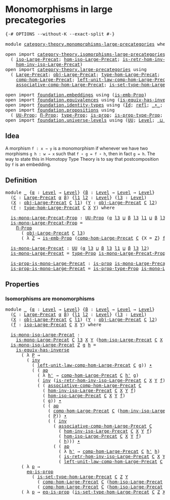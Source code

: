 # Monomorphisms in large precategories

<pre class="Agda"><a id="49" class="Symbol">{-#</a> <a id="53" class="Keyword">OPTIONS</a> <a id="61" class="Pragma">--without-K</a> <a id="73" class="Pragma">--exact-split</a> <a id="87" class="Symbol">#-}</a>

<a id="92" class="Keyword">module</a> <a id="99" href="category-theory.monomorphisms-large-precategories.html" class="Module">category-theory.monomorphisms-large-precategories</a> <a id="149" class="Keyword">where</a>

<a id="156" class="Keyword">open</a> <a id="161" class="Keyword">import</a> <a id="168" href="category-theory.isomorphisms-large-precategories.html" class="Module">category-theory.isomorphisms-large-precategories</a> <a id="217" class="Keyword">using</a>
  <a id="225" class="Symbol">(</a> <a id="227" href="category-theory.isomorphisms-large-precategories.html#1875" class="Function">iso-Large-Precat</a><a id="243" class="Symbol">;</a> <a id="245" href="category-theory.isomorphisms-large-precategories.html#2021" class="Function">hom-iso-Large-Precat</a><a id="265" class="Symbol">;</a> <a id="267" href="category-theory.isomorphisms-large-precategories.html#2658" class="Function">is-retr-hom-inv-iso-Large-Precat</a><a id="299" class="Symbol">;</a>
    <a id="305" href="category-theory.isomorphisms-large-precategories.html#2276" class="Function">hom-inv-iso-Large-Precat</a><a id="329" class="Symbol">)</a>
<a id="331" class="Keyword">open</a> <a id="336" class="Keyword">import</a> <a id="343" href="category-theory.large-precategories.html" class="Module">category-theory.large-precategories</a> <a id="379" class="Keyword">using</a>
  <a id="387" class="Symbol">(</a> <a id="389" href="category-theory.large-precategories.html#654" class="Record">Large-Precat</a><a id="401" class="Symbol">;</a> <a id="403" href="category-theory.large-precategories.html#772" class="Field">obj-Large-Precat</a><a id="419" class="Symbol">;</a> <a id="421" href="category-theory.large-precategories.html#2369" class="Function">type-hom-Large-Precat</a><a id="442" class="Symbol">;</a>
    <a id="448" href="category-theory.large-precategories.html#938" class="Field">comp-hom-Large-Precat</a><a id="469" class="Symbol">;</a> <a id="471" href="category-theory.large-precategories.html#1736" class="Field">left-unit-law-comp-hom-Large-Precat</a><a id="506" class="Symbol">;</a>
    <a id="512" href="category-theory.large-precategories.html#1294" class="Field">associative-comp-hom-Large-Precat</a><a id="545" class="Symbol">;</a> <a id="547" href="category-theory.large-precategories.html#2469" class="Function">is-set-type-hom-Large-Precat</a><a id="575" class="Symbol">)</a>

<a id="578" class="Keyword">open</a> <a id="583" class="Keyword">import</a> <a id="590" href="foundation.embeddings.html" class="Module">foundation.embeddings</a> <a id="612" class="Keyword">using</a> <a id="618" class="Symbol">(</a><a id="619" href="foundation.embeddings.html#1916" class="Function">is-emb-Prop</a><a id="630" class="Symbol">)</a>
<a id="632" class="Keyword">open</a> <a id="637" class="Keyword">import</a> <a id="644" href="foundation.equivalences.html" class="Module">foundation.equivalences</a> <a id="668" class="Keyword">using</a> <a id="674" class="Symbol">(</a><a id="675" href="foundation-core.equivalences.html#2999" class="Function">is-equiv-has-inverse</a><a id="695" class="Symbol">)</a>
<a id="697" class="Keyword">open</a> <a id="702" class="Keyword">import</a> <a id="709" href="foundation.identity-types.html" class="Module">foundation.identity-types</a> <a id="735" class="Keyword">using</a> <a id="741" class="Symbol">(</a><a id="742" href="foundation-core.identity-types.html#641" class="Datatype">Id</a><a id="744" class="Symbol">;</a> <a id="746" href="foundation-core.identity-types.html#694" class="InductiveConstructor">refl</a><a id="750" class="Symbol">;</a> <a id="752" href="foundation-core.identity-types.html#1239" class="Function Operator">_∙_</a><a id="755" class="Symbol">;</a> <a id="757" href="foundation-core.identity-types.html#2853" class="Function">ap</a><a id="759" class="Symbol">;</a> <a id="761" href="foundation-core.identity-types.html#1552" class="Function">inv</a><a id="764" class="Symbol">)</a>
<a id="766" class="Keyword">open</a> <a id="771" class="Keyword">import</a> <a id="778" href="foundation.propositions.html" class="Module">foundation.propositions</a> <a id="802" class="Keyword">using</a>
  <a id="810" class="Symbol">(</a> <a id="812" href="foundation-core.propositions.html#1380" class="Function">UU-Prop</a><a id="819" class="Symbol">;</a> <a id="821" href="foundation-core.propositions.html#6683" class="Function">Π-Prop</a><a id="827" class="Symbol">;</a> <a id="829" href="foundation-core.propositions.html#1482" class="Function">type-Prop</a><a id="838" class="Symbol">;</a> <a id="840" href="foundation-core.propositions.html#1295" class="Function">is-prop</a><a id="847" class="Symbol">;</a> <a id="849" href="foundation-core.propositions.html#1549" class="Function">is-prop-type-Prop</a><a id="866" class="Symbol">;</a> <a id="868" href="foundation-core.propositions.html#2707" class="Function">eq-is-prop</a><a id="878" class="Symbol">)</a>
<a id="880" class="Keyword">open</a> <a id="885" class="Keyword">import</a> <a id="892" href="foundation.universe-levels.html" class="Module">foundation.universe-levels</a> <a id="919" class="Keyword">using</a> <a id="925" class="Symbol">(</a><a id="926" href="foundation-core.universe-levels.html#222" class="Primitive">UU</a><a id="928" class="Symbol">;</a> <a id="930" href="Agda.Primitive.html#597" class="Postulate">Level</a><a id="935" class="Symbol">;</a> <a id="937" href="Agda.Primitive.html#810" class="Primitive Operator">_⊔_</a><a id="940" class="Symbol">)</a>
</pre>
## Idea

A morphism `f : x → y` is a monomorphism if whenever we have two morphisms `g h : w → x` such that `f ∘ g = f ∘ h`, then in fact `g = h`. The way to state this in Homotopy Type Theory is to say that postcomposition by `f` is an embedding.

## Definition

<pre class="Agda"><a id="1219" class="Keyword">module</a> <a id="1226" href="category-theory.monomorphisms-large-precategories.html#1226" class="Module">_</a> <a id="1228" class="Symbol">{</a><a id="1229" href="category-theory.monomorphisms-large-precategories.html#1229" class="Bound">α</a> <a id="1231" class="Symbol">:</a> <a id="1233" href="Agda.Primitive.html#597" class="Postulate">Level</a> <a id="1239" class="Symbol">→</a> <a id="1241" href="Agda.Primitive.html#597" class="Postulate">Level</a><a id="1246" class="Symbol">}</a> <a id="1248" class="Symbol">{</a><a id="1249" href="category-theory.monomorphisms-large-precategories.html#1249" class="Bound">β</a> <a id="1251" class="Symbol">:</a> <a id="1253" href="Agda.Primitive.html#597" class="Postulate">Level</a> <a id="1259" class="Symbol">→</a> <a id="1261" href="Agda.Primitive.html#597" class="Postulate">Level</a> <a id="1267" class="Symbol">→</a> <a id="1269" href="Agda.Primitive.html#597" class="Postulate">Level</a><a id="1274" class="Symbol">}</a>
  <a id="1278" class="Symbol">(</a><a id="1279" href="category-theory.monomorphisms-large-precategories.html#1279" class="Bound">C</a> <a id="1281" class="Symbol">:</a> <a id="1283" href="category-theory.large-precategories.html#654" class="Record">Large-Precat</a> <a id="1296" href="category-theory.monomorphisms-large-precategories.html#1229" class="Bound">α</a> <a id="1298" href="category-theory.monomorphisms-large-precategories.html#1249" class="Bound">β</a><a id="1299" class="Symbol">)</a> <a id="1301" class="Symbol">{</a><a id="1302" href="category-theory.monomorphisms-large-precategories.html#1302" class="Bound">l1</a> <a id="1305" href="category-theory.monomorphisms-large-precategories.html#1305" class="Bound">l2</a> <a id="1308" class="Symbol">:</a> <a id="1310" href="Agda.Primitive.html#597" class="Postulate">Level</a><a id="1315" class="Symbol">}</a> <a id="1317" class="Symbol">(</a><a id="1318" href="category-theory.monomorphisms-large-precategories.html#1318" class="Bound">l3</a> <a id="1321" class="Symbol">:</a> <a id="1323" href="Agda.Primitive.html#597" class="Postulate">Level</a><a id="1328" class="Symbol">)</a>
  <a id="1332" class="Symbol">(</a><a id="1333" href="category-theory.monomorphisms-large-precategories.html#1333" class="Bound">X</a> <a id="1335" class="Symbol">:</a> <a id="1337" href="category-theory.large-precategories.html#772" class="Field">obj-Large-Precat</a> <a id="1354" href="category-theory.monomorphisms-large-precategories.html#1279" class="Bound">C</a> <a id="1356" href="category-theory.monomorphisms-large-precategories.html#1302" class="Bound">l1</a><a id="1358" class="Symbol">)</a> <a id="1360" class="Symbol">(</a><a id="1361" href="category-theory.monomorphisms-large-precategories.html#1361" class="Bound">Y</a> <a id="1363" class="Symbol">:</a> <a id="1365" href="category-theory.large-precategories.html#772" class="Field">obj-Large-Precat</a> <a id="1382" href="category-theory.monomorphisms-large-precategories.html#1279" class="Bound">C</a> <a id="1384" href="category-theory.monomorphisms-large-precategories.html#1305" class="Bound">l2</a><a id="1386" class="Symbol">)</a>
  <a id="1390" class="Symbol">(</a><a id="1391" href="category-theory.monomorphisms-large-precategories.html#1391" class="Bound">f</a> <a id="1393" class="Symbol">:</a> <a id="1395" href="category-theory.large-precategories.html#2369" class="Function">type-hom-Large-Precat</a> <a id="1417" href="category-theory.monomorphisms-large-precategories.html#1279" class="Bound">C</a> <a id="1419" href="category-theory.monomorphisms-large-precategories.html#1333" class="Bound">X</a> <a id="1421" href="category-theory.monomorphisms-large-precategories.html#1361" class="Bound">Y</a><a id="1422" class="Symbol">)</a> <a id="1424" class="Keyword">where</a>

  <a id="1433" href="category-theory.monomorphisms-large-precategories.html#1433" class="Function">is-mono-Large-Precat-Prop</a> <a id="1459" class="Symbol">:</a> <a id="1461" href="foundation-core.propositions.html#1380" class="Function">UU-Prop</a> <a id="1469" class="Symbol">(</a><a id="1470" href="category-theory.monomorphisms-large-precategories.html#1229" class="Bound">α</a> <a id="1472" href="category-theory.monomorphisms-large-precategories.html#1318" class="Bound">l3</a> <a id="1475" href="Agda.Primitive.html#810" class="Primitive Operator">⊔</a> <a id="1477" href="category-theory.monomorphisms-large-precategories.html#1249" class="Bound">β</a> <a id="1479" href="category-theory.monomorphisms-large-precategories.html#1318" class="Bound">l3</a> <a id="1482" href="category-theory.monomorphisms-large-precategories.html#1302" class="Bound">l1</a> <a id="1485" href="Agda.Primitive.html#810" class="Primitive Operator">⊔</a> <a id="1487" href="category-theory.monomorphisms-large-precategories.html#1249" class="Bound">β</a> <a id="1489" href="category-theory.monomorphisms-large-precategories.html#1318" class="Bound">l3</a> <a id="1492" href="category-theory.monomorphisms-large-precategories.html#1305" class="Bound">l2</a><a id="1494" class="Symbol">)</a>
  <a id="1498" href="category-theory.monomorphisms-large-precategories.html#1433" class="Function">is-mono-Large-Precat-Prop</a> <a id="1524" class="Symbol">=</a>
    <a id="1530" href="foundation-core.propositions.html#6683" class="Function">Π-Prop</a>
      <a id="1543" class="Symbol">(</a> <a id="1545" href="category-theory.large-precategories.html#772" class="Field">obj-Large-Precat</a> <a id="1562" href="category-theory.monomorphisms-large-precategories.html#1279" class="Bound">C</a> <a id="1564" href="category-theory.monomorphisms-large-precategories.html#1318" class="Bound">l3</a><a id="1566" class="Symbol">)</a>
      <a id="1574" class="Symbol">(</a> <a id="1576" class="Symbol">λ</a> <a id="1578" href="category-theory.monomorphisms-large-precategories.html#1578" class="Bound">Z</a> <a id="1580" class="Symbol">→</a> <a id="1582" href="foundation.embeddings.html#1916" class="Function">is-emb-Prop</a> <a id="1594" class="Symbol">(</a><a id="1595" href="category-theory.large-precategories.html#938" class="Field">comp-hom-Large-Precat</a> <a id="1617" href="category-theory.monomorphisms-large-precategories.html#1279" class="Bound">C</a> <a id="1619" class="Symbol">{</a><a id="1620" class="Argument">X</a> <a id="1622" class="Symbol">=</a> <a id="1624" href="category-theory.monomorphisms-large-precategories.html#1578" class="Bound">Z</a><a id="1625" class="Symbol">}</a> <a id="1627" href="category-theory.monomorphisms-large-precategories.html#1391" class="Bound">f</a><a id="1628" class="Symbol">))</a>

  <a id="1634" href="category-theory.monomorphisms-large-precategories.html#1634" class="Function">is-mono-Large-Precat</a> <a id="1655" class="Symbol">:</a> <a id="1657" href="foundation-core.universe-levels.html#222" class="Primitive">UU</a> <a id="1660" class="Symbol">(</a><a id="1661" href="category-theory.monomorphisms-large-precategories.html#1229" class="Bound">α</a> <a id="1663" href="category-theory.monomorphisms-large-precategories.html#1318" class="Bound">l3</a> <a id="1666" href="Agda.Primitive.html#810" class="Primitive Operator">⊔</a> <a id="1668" href="category-theory.monomorphisms-large-precategories.html#1249" class="Bound">β</a> <a id="1670" href="category-theory.monomorphisms-large-precategories.html#1318" class="Bound">l3</a> <a id="1673" href="category-theory.monomorphisms-large-precategories.html#1302" class="Bound">l1</a> <a id="1676" href="Agda.Primitive.html#810" class="Primitive Operator">⊔</a> <a id="1678" href="category-theory.monomorphisms-large-precategories.html#1249" class="Bound">β</a> <a id="1680" href="category-theory.monomorphisms-large-precategories.html#1318" class="Bound">l3</a> <a id="1683" href="category-theory.monomorphisms-large-precategories.html#1305" class="Bound">l2</a><a id="1685" class="Symbol">)</a>
  <a id="1689" href="category-theory.monomorphisms-large-precategories.html#1634" class="Function">is-mono-Large-Precat</a> <a id="1710" class="Symbol">=</a> <a id="1712" href="foundation-core.propositions.html#1482" class="Function">type-Prop</a> <a id="1722" href="category-theory.monomorphisms-large-precategories.html#1433" class="Function">is-mono-Large-Precat-Prop</a>

  <a id="1751" href="category-theory.monomorphisms-large-precategories.html#1751" class="Function">is-prop-is-mono-Large-Precat</a> <a id="1780" class="Symbol">:</a> <a id="1782" href="foundation-core.propositions.html#1295" class="Function">is-prop</a> <a id="1790" href="category-theory.monomorphisms-large-precategories.html#1634" class="Function">is-mono-Large-Precat</a>
  <a id="1813" href="category-theory.monomorphisms-large-precategories.html#1751" class="Function">is-prop-is-mono-Large-Precat</a> <a id="1842" class="Symbol">=</a> <a id="1844" href="foundation-core.propositions.html#1549" class="Function">is-prop-type-Prop</a> <a id="1862" href="category-theory.monomorphisms-large-precategories.html#1433" class="Function">is-mono-Large-Precat-Prop</a>
</pre>
## Properties

### Isomorphisms are monomorphisms

<pre class="Agda"><a id="1952" class="Keyword">module</a> <a id="1959" href="category-theory.monomorphisms-large-precategories.html#1959" class="Module">_</a> <a id="1961" class="Symbol">{</a><a id="1962" href="category-theory.monomorphisms-large-precategories.html#1962" class="Bound">α</a> <a id="1964" class="Symbol">:</a> <a id="1966" href="Agda.Primitive.html#597" class="Postulate">Level</a> <a id="1972" class="Symbol">→</a> <a id="1974" href="Agda.Primitive.html#597" class="Postulate">Level</a><a id="1979" class="Symbol">}</a> <a id="1981" class="Symbol">{</a><a id="1982" href="category-theory.monomorphisms-large-precategories.html#1982" class="Bound">β</a> <a id="1984" class="Symbol">:</a> <a id="1986" href="Agda.Primitive.html#597" class="Postulate">Level</a> <a id="1992" class="Symbol">→</a> <a id="1994" href="Agda.Primitive.html#597" class="Postulate">Level</a> <a id="2000" class="Symbol">→</a> <a id="2002" href="Agda.Primitive.html#597" class="Postulate">Level</a><a id="2007" class="Symbol">}</a>
  <a id="2011" class="Symbol">(</a><a id="2012" href="category-theory.monomorphisms-large-precategories.html#2012" class="Bound">C</a> <a id="2014" class="Symbol">:</a> <a id="2016" href="category-theory.large-precategories.html#654" class="Record">Large-Precat</a> <a id="2029" href="category-theory.monomorphisms-large-precategories.html#1962" class="Bound">α</a> <a id="2031" href="category-theory.monomorphisms-large-precategories.html#1982" class="Bound">β</a><a id="2032" class="Symbol">)</a> <a id="2034" class="Symbol">{</a><a id="2035" href="category-theory.monomorphisms-large-precategories.html#2035" class="Bound">l1</a> <a id="2038" href="category-theory.monomorphisms-large-precategories.html#2038" class="Bound">l2</a> <a id="2041" class="Symbol">:</a> <a id="2043" href="Agda.Primitive.html#597" class="Postulate">Level</a><a id="2048" class="Symbol">}</a> <a id="2050" class="Symbol">(</a><a id="2051" href="category-theory.monomorphisms-large-precategories.html#2051" class="Bound">l3</a> <a id="2054" class="Symbol">:</a> <a id="2056" href="Agda.Primitive.html#597" class="Postulate">Level</a><a id="2061" class="Symbol">)</a>
  <a id="2065" class="Symbol">(</a><a id="2066" href="category-theory.monomorphisms-large-precategories.html#2066" class="Bound">X</a> <a id="2068" class="Symbol">:</a> <a id="2070" href="category-theory.large-precategories.html#772" class="Field">obj-Large-Precat</a> <a id="2087" href="category-theory.monomorphisms-large-precategories.html#2012" class="Bound">C</a> <a id="2089" href="category-theory.monomorphisms-large-precategories.html#2035" class="Bound">l1</a><a id="2091" class="Symbol">)</a> <a id="2093" class="Symbol">(</a><a id="2094" href="category-theory.monomorphisms-large-precategories.html#2094" class="Bound">Y</a> <a id="2096" class="Symbol">:</a> <a id="2098" href="category-theory.large-precategories.html#772" class="Field">obj-Large-Precat</a> <a id="2115" href="category-theory.monomorphisms-large-precategories.html#2012" class="Bound">C</a> <a id="2117" href="category-theory.monomorphisms-large-precategories.html#2038" class="Bound">l2</a><a id="2119" class="Symbol">)</a>
  <a id="2123" class="Symbol">(</a><a id="2124" href="category-theory.monomorphisms-large-precategories.html#2124" class="Bound">f</a> <a id="2126" class="Symbol">:</a> <a id="2128" href="category-theory.isomorphisms-large-precategories.html#1875" class="Function">iso-Large-Precat</a> <a id="2145" href="category-theory.monomorphisms-large-precategories.html#2012" class="Bound">C</a> <a id="2147" href="category-theory.monomorphisms-large-precategories.html#2066" class="Bound">X</a> <a id="2149" href="category-theory.monomorphisms-large-precategories.html#2094" class="Bound">Y</a><a id="2150" class="Symbol">)</a> <a id="2152" class="Keyword">where</a>

  <a id="2161" href="category-theory.monomorphisms-large-precategories.html#2161" class="Function">is-mono-iso-Large-Precat</a> <a id="2186" class="Symbol">:</a>
    <a id="2192" href="category-theory.monomorphisms-large-precategories.html#1634" class="Function">is-mono-Large-Precat</a> <a id="2213" href="category-theory.monomorphisms-large-precategories.html#2012" class="Bound">C</a> <a id="2215" href="category-theory.monomorphisms-large-precategories.html#2051" class="Bound">l3</a> <a id="2218" href="category-theory.monomorphisms-large-precategories.html#2066" class="Bound">X</a> <a id="2220" href="category-theory.monomorphisms-large-precategories.html#2094" class="Bound">Y</a> <a id="2222" class="Symbol">(</a><a id="2223" href="category-theory.isomorphisms-large-precategories.html#2021" class="Function">hom-iso-Large-Precat</a> <a id="2244" href="category-theory.monomorphisms-large-precategories.html#2012" class="Bound">C</a> <a id="2246" href="category-theory.monomorphisms-large-precategories.html#2066" class="Bound">X</a> <a id="2248" href="category-theory.monomorphisms-large-precategories.html#2094" class="Bound">Y</a> <a id="2250" href="category-theory.monomorphisms-large-precategories.html#2124" class="Bound">f</a><a id="2251" class="Symbol">)</a>
  <a id="2255" href="category-theory.monomorphisms-large-precategories.html#2161" class="Function">is-mono-iso-Large-Precat</a> <a id="2280" href="category-theory.monomorphisms-large-precategories.html#2280" class="Bound">Z</a> <a id="2282" href="category-theory.monomorphisms-large-precategories.html#2282" class="Bound">g</a> <a id="2284" href="category-theory.monomorphisms-large-precategories.html#2284" class="Bound">h</a> <a id="2286" class="Symbol">=</a>
    <a id="2292" href="foundation-core.equivalences.html#2999" class="Function">is-equiv-has-inverse</a>
      <a id="2319" class="Symbol">(</a> <a id="2321" class="Symbol">λ</a> <a id="2323" href="category-theory.monomorphisms-large-precategories.html#2323" class="Bound">P</a> <a id="2325" class="Symbol">→</a>
        <a id="2335" class="Symbol">(</a> <a id="2337" href="foundation-core.identity-types.html#1552" class="Function">inv</a>
          <a id="2351" class="Symbol">(</a> <a id="2353" href="category-theory.large-precategories.html#1736" class="Field">left-unit-law-comp-hom-Large-Precat</a> <a id="2389" href="category-theory.monomorphisms-large-precategories.html#2012" class="Bound">C</a> <a id="2391" href="category-theory.monomorphisms-large-precategories.html#2282" class="Bound">g</a><a id="2392" class="Symbol">))</a> <a id="2395" href="foundation-core.identity-types.html#1239" class="Function Operator">∙</a>
          <a id="2407" class="Symbol">(</a> <a id="2409" class="Symbol">(</a> <a id="2411" href="foundation-core.identity-types.html#2853" class="Function">ap</a>
            <a id="2426" class="Symbol">(</a> <a id="2428" class="Symbol">λ</a> <a id="2430" href="category-theory.monomorphisms-large-precategories.html#2430" class="Bound">h&#39;</a> <a id="2433" class="Symbol">→</a> <a id="2435" href="category-theory.large-precategories.html#938" class="Field">comp-hom-Large-Precat</a> <a id="2457" href="category-theory.monomorphisms-large-precategories.html#2012" class="Bound">C</a> <a id="2459" href="category-theory.monomorphisms-large-precategories.html#2430" class="Bound">h&#39;</a> <a id="2462" href="category-theory.monomorphisms-large-precategories.html#2282" class="Bound">g</a><a id="2463" class="Symbol">)</a>
            <a id="2477" class="Symbol">(</a> <a id="2479" href="foundation-core.identity-types.html#1552" class="Function">inv</a> <a id="2483" class="Symbol">(</a><a id="2484" href="category-theory.isomorphisms-large-precategories.html#2658" class="Function">is-retr-hom-inv-iso-Large-Precat</a> <a id="2517" href="category-theory.monomorphisms-large-precategories.html#2012" class="Bound">C</a> <a id="2519" href="category-theory.monomorphisms-large-precategories.html#2066" class="Bound">X</a> <a id="2521" href="category-theory.monomorphisms-large-precategories.html#2094" class="Bound">Y</a> <a id="2523" href="category-theory.monomorphisms-large-precategories.html#2124" class="Bound">f</a><a id="2524" class="Symbol">)))</a> <a id="2528" href="foundation-core.identity-types.html#1239" class="Function Operator">∙</a>
            <a id="2542" class="Symbol">(</a> <a id="2544" class="Symbol">(</a> <a id="2546" href="category-theory.large-precategories.html#1294" class="Field">associative-comp-hom-Large-Precat</a> <a id="2580" href="category-theory.monomorphisms-large-precategories.html#2012" class="Bound">C</a>
              <a id="2596" class="Symbol">(</a> <a id="2598" href="category-theory.isomorphisms-large-precategories.html#2276" class="Function">hom-inv-iso-Large-Precat</a> <a id="2623" href="category-theory.monomorphisms-large-precategories.html#2012" class="Bound">C</a> <a id="2625" href="category-theory.monomorphisms-large-precategories.html#2066" class="Bound">X</a> <a id="2627" href="category-theory.monomorphisms-large-precategories.html#2094" class="Bound">Y</a> <a id="2629" href="category-theory.monomorphisms-large-precategories.html#2124" class="Bound">f</a><a id="2630" class="Symbol">)</a>
              <a id="2646" class="Symbol">(</a> <a id="2648" href="category-theory.isomorphisms-large-precategories.html#2021" class="Function">hom-iso-Large-Precat</a> <a id="2669" href="category-theory.monomorphisms-large-precategories.html#2012" class="Bound">C</a> <a id="2671" href="category-theory.monomorphisms-large-precategories.html#2066" class="Bound">X</a> <a id="2673" href="category-theory.monomorphisms-large-precategories.html#2094" class="Bound">Y</a> <a id="2675" href="category-theory.monomorphisms-large-precategories.html#2124" class="Bound">f</a><a id="2676" class="Symbol">)</a>
              <a id="2692" class="Symbol">(</a> <a id="2694" href="category-theory.monomorphisms-large-precategories.html#2282" class="Bound">g</a><a id="2695" class="Symbol">))</a> <a id="2698" href="foundation-core.identity-types.html#1239" class="Function Operator">∙</a>
              <a id="2714" class="Symbol">(</a> <a id="2716" class="Symbol">(</a> <a id="2718" href="foundation-core.identity-types.html#2853" class="Function">ap</a>
                <a id="2737" class="Symbol">(</a> <a id="2739" href="category-theory.large-precategories.html#938" class="Field">comp-hom-Large-Precat</a> <a id="2761" href="category-theory.monomorphisms-large-precategories.html#2012" class="Bound">C</a> <a id="2763" class="Symbol">(</a><a id="2764" href="category-theory.isomorphisms-large-precategories.html#2276" class="Function">hom-inv-iso-Large-Precat</a> <a id="2789" href="category-theory.monomorphisms-large-precategories.html#2012" class="Bound">C</a> <a id="2791" href="category-theory.monomorphisms-large-precategories.html#2066" class="Bound">X</a> <a id="2793" href="category-theory.monomorphisms-large-precategories.html#2094" class="Bound">Y</a> <a id="2795" href="category-theory.monomorphisms-large-precategories.html#2124" class="Bound">f</a><a id="2796" class="Symbol">))</a>
                <a id="2815" class="Symbol">(</a> <a id="2817" href="category-theory.monomorphisms-large-precategories.html#2323" class="Bound">P</a><a id="2818" class="Symbol">))</a> <a id="2821" href="foundation-core.identity-types.html#1239" class="Function Operator">∙</a>
                <a id="2839" class="Symbol">(</a> <a id="2841" class="Symbol">(</a> <a id="2843" href="foundation-core.identity-types.html#1552" class="Function">inv</a>
                  <a id="2865" class="Symbol">(</a> <a id="2867" href="category-theory.large-precategories.html#1294" class="Field">associative-comp-hom-Large-Precat</a> <a id="2901" href="category-theory.monomorphisms-large-precategories.html#2012" class="Bound">C</a>
                    <a id="2923" class="Symbol">(</a> <a id="2925" href="category-theory.isomorphisms-large-precategories.html#2276" class="Function">hom-inv-iso-Large-Precat</a> <a id="2950" href="category-theory.monomorphisms-large-precategories.html#2012" class="Bound">C</a> <a id="2952" href="category-theory.monomorphisms-large-precategories.html#2066" class="Bound">X</a> <a id="2954" href="category-theory.monomorphisms-large-precategories.html#2094" class="Bound">Y</a> <a id="2956" href="category-theory.monomorphisms-large-precategories.html#2124" class="Bound">f</a><a id="2957" class="Symbol">)</a>
                    <a id="2979" class="Symbol">(</a> <a id="2981" href="category-theory.isomorphisms-large-precategories.html#2021" class="Function">hom-iso-Large-Precat</a> <a id="3002" href="category-theory.monomorphisms-large-precategories.html#2012" class="Bound">C</a> <a id="3004" href="category-theory.monomorphisms-large-precategories.html#2066" class="Bound">X</a> <a id="3006" href="category-theory.monomorphisms-large-precategories.html#2094" class="Bound">Y</a> <a id="3008" href="category-theory.monomorphisms-large-precategories.html#2124" class="Bound">f</a><a id="3009" class="Symbol">)</a>
                    <a id="3031" class="Symbol">(</a> <a id="3033" href="category-theory.monomorphisms-large-precategories.html#2284" class="Bound">h</a><a id="3034" class="Symbol">)))</a> <a id="3038" href="foundation-core.identity-types.html#1239" class="Function Operator">∙</a>
                  <a id="3058" class="Symbol">(</a> <a id="3060" class="Symbol">(</a> <a id="3062" href="foundation-core.identity-types.html#2853" class="Function">ap</a>
                    <a id="3085" class="Symbol">(</a> <a id="3087" class="Symbol">λ</a> <a id="3089" href="category-theory.monomorphisms-large-precategories.html#3089" class="Bound">h&#39;</a> <a id="3092" class="Symbol">→</a> <a id="3094" href="category-theory.large-precategories.html#938" class="Field">comp-hom-Large-Precat</a> <a id="3116" href="category-theory.monomorphisms-large-precategories.html#2012" class="Bound">C</a> <a id="3118" href="category-theory.monomorphisms-large-precategories.html#3089" class="Bound">h&#39;</a> <a id="3121" href="category-theory.monomorphisms-large-precategories.html#2284" class="Bound">h</a><a id="3122" class="Symbol">)</a>
                    <a id="3144" class="Symbol">(</a> <a id="3146" href="category-theory.isomorphisms-large-precategories.html#2658" class="Function">is-retr-hom-inv-iso-Large-Precat</a> <a id="3179" href="category-theory.monomorphisms-large-precategories.html#2012" class="Bound">C</a> <a id="3181" href="category-theory.monomorphisms-large-precategories.html#2066" class="Bound">X</a> <a id="3183" href="category-theory.monomorphisms-large-precategories.html#2094" class="Bound">Y</a> <a id="3185" href="category-theory.monomorphisms-large-precategories.html#2124" class="Bound">f</a><a id="3186" class="Symbol">))</a> <a id="3189" href="foundation-core.identity-types.html#1239" class="Function Operator">∙</a>
                    <a id="3211" class="Symbol">(</a> <a id="3213" href="category-theory.large-precategories.html#1736" class="Field">left-unit-law-comp-hom-Large-Precat</a> <a id="3249" href="category-theory.monomorphisms-large-precategories.html#2012" class="Bound">C</a> <a id="3251" href="category-theory.monomorphisms-large-precategories.html#2284" class="Bound">h</a><a id="3252" class="Symbol">)))))))</a>
      <a id="3266" class="Symbol">(</a> <a id="3268" class="Symbol">λ</a> <a id="3270" href="category-theory.monomorphisms-large-precategories.html#3270" class="Bound">p</a> <a id="3272" class="Symbol">→</a>
        <a id="3282" href="foundation-core.propositions.html#2707" class="Function">eq-is-prop</a>
          <a id="3303" class="Symbol">(</a> <a id="3305" href="category-theory.large-precategories.html#2469" class="Function">is-set-type-hom-Large-Precat</a> <a id="3334" href="category-theory.monomorphisms-large-precategories.html#2012" class="Bound">C</a> <a id="3336" href="category-theory.monomorphisms-large-precategories.html#2280" class="Bound">Z</a> <a id="3338" href="category-theory.monomorphisms-large-precategories.html#2094" class="Bound">Y</a>
            <a id="3352" class="Symbol">(</a> <a id="3354" href="category-theory.large-precategories.html#938" class="Field">comp-hom-Large-Precat</a> <a id="3376" href="category-theory.monomorphisms-large-precategories.html#2012" class="Bound">C</a> <a id="3378" class="Symbol">(</a><a id="3379" href="category-theory.isomorphisms-large-precategories.html#2021" class="Function">hom-iso-Large-Precat</a> <a id="3400" href="category-theory.monomorphisms-large-precategories.html#2012" class="Bound">C</a> <a id="3402" href="category-theory.monomorphisms-large-precategories.html#2066" class="Bound">X</a> <a id="3404" href="category-theory.monomorphisms-large-precategories.html#2094" class="Bound">Y</a> <a id="3406" href="category-theory.monomorphisms-large-precategories.html#2124" class="Bound">f</a><a id="3407" class="Symbol">)</a> <a id="3409" href="category-theory.monomorphisms-large-precategories.html#2282" class="Bound">g</a><a id="3410" class="Symbol">)</a>
            <a id="3424" class="Symbol">(</a> <a id="3426" href="category-theory.large-precategories.html#938" class="Field">comp-hom-Large-Precat</a> <a id="3448" href="category-theory.monomorphisms-large-precategories.html#2012" class="Bound">C</a> <a id="3450" class="Symbol">(</a><a id="3451" href="category-theory.isomorphisms-large-precategories.html#2021" class="Function">hom-iso-Large-Precat</a> <a id="3472" href="category-theory.monomorphisms-large-precategories.html#2012" class="Bound">C</a> <a id="3474" href="category-theory.monomorphisms-large-precategories.html#2066" class="Bound">X</a> <a id="3476" href="category-theory.monomorphisms-large-precategories.html#2094" class="Bound">Y</a> <a id="3478" href="category-theory.monomorphisms-large-precategories.html#2124" class="Bound">f</a><a id="3479" class="Symbol">)</a> <a id="3481" href="category-theory.monomorphisms-large-precategories.html#2284" class="Bound">h</a><a id="3482" class="Symbol">)))</a>
      <a id="3492" class="Symbol">(</a> <a id="3494" class="Symbol">λ</a> <a id="3496" href="category-theory.monomorphisms-large-precategories.html#3496" class="Bound">p</a> <a id="3498" class="Symbol">→</a> <a id="3500" href="foundation-core.propositions.html#2707" class="Function">eq-is-prop</a> <a id="3511" class="Symbol">(</a><a id="3512" href="category-theory.large-precategories.html#2469" class="Function">is-set-type-hom-Large-Precat</a> <a id="3541" href="category-theory.monomorphisms-large-precategories.html#2012" class="Bound">C</a> <a id="3543" href="category-theory.monomorphisms-large-precategories.html#2280" class="Bound">Z</a> <a id="3545" href="category-theory.monomorphisms-large-precategories.html#2066" class="Bound">X</a> <a id="3547" href="category-theory.monomorphisms-large-precategories.html#2282" class="Bound">g</a> <a id="3549" href="category-theory.monomorphisms-large-precategories.html#2284" class="Bound">h</a><a id="3550" class="Symbol">))</a>
</pre>